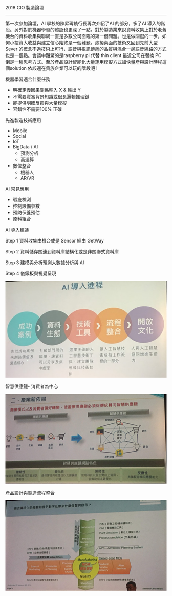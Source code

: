 2018 CIO 製造論壇

***

第一次參加論壇，AI 學校的陳昇瑋執行長再次介紹了AI 的部分，多了AI 導入的階段。另外對於機器學習的體認也更深了一點。對於製造業來說資料收集上對於老舊機台的資料收集與聯網一直是多數公司面臨的第一個問題。也是做關鍵的一步，如何小投資大收益與建立信心始終是一個難題。虛擬桌面的技術又回到先前大型Sever 的概念不過技術上可行，語音與視訊傳遞的品質與混合一邊語音線路的方式也是一個點。會議中豔驚的是raspberry pi 代替 thin client 最近公司在替換 PC 倒是一種思考方式。至於產品設計智能化大量運用模擬方式加快量產與設計時程這個solution 依該還在貴族企業可以玩的階段吧 !



機器學習適合什麼任務

+ 明確定義因果關係輸入 X & 輸出 Y
+ 不需要豐富背景知識或很長邏輯推理鏈
+ 能提供明確反饋與大量模擬
+ 容錯性不需要100% 正確

先進製造技術應用

+ Mobile
+ Social
+ IoT
+ BigData / AI
  + 預測分析
  + 高運算
+ 數位整合
  + 機器人
  + AR/VR

AI 常見應用

+ 瑕疵檢測
+ 控制設備參數
+ 預防保養預估
+ 原料組合

AI 導入建議

Step 1 資料收集由機台或是 Sensor 經由 GetWay 

Step 2 資料儲存關連到資料庫結構化或是非關聯式資料庫

Step 3 建模與分析預測大數據分析與 AI 

Step 4 儀錶板與視覺呈現

![AI 導入建議(form 陳昇瑋)](img\AIImproc.JPG)



智慧供應鏈- 消費者為中心

![消費者為中心](img/SCM.JPG)



產品設計與製造流程整合

![產品設計](img/ValueChain.JPG)

